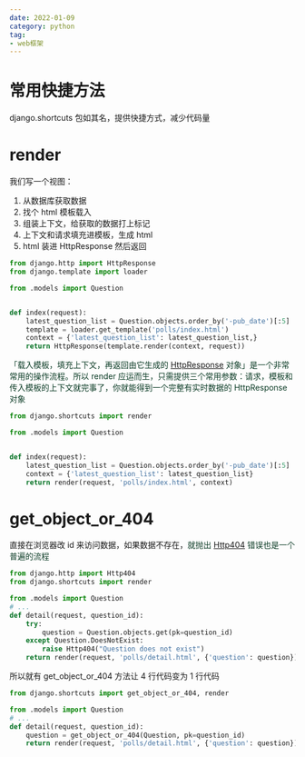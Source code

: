 ```yaml
---
date: 2022-01-09
category: python
tag:
- web框架
---
```


# 常用快捷方法

django.shortcuts 包如其名，提供快捷方式，减少代码量

# render
我们写一个视图：

1. 从数据库获取数据
2. 找个 html 模板载入
3. 组装上下文，给获取的数据打上标记
4. 上下文和请求填充进模板，生成 html
5. html 装进 HttpResponse 然后返回

```python
from django.http import HttpResponse
from django.template import loader

from .models import Question


def index(request):
    latest_question_list = Question.objects.order_by('-pub_date')[:5]
    template = loader.get_template('polls/index.html')
    context = {'latest_question_list': latest_question_list,}
    return HttpResponse(template.render(context, request))
```

<font style="color:rgb(12, 60, 38);">「载入模板，填充上下文，再返回由它生成的 </font>[HttpResponse](https://docs.djangoproject.com/zh-hans/4.0/ref/request-response/#django.http.HttpResponse)<font style="color:rgb(12, 60, 38);"> 对象」是一个非常常用的操作流程。所以 render 应运而生，只需提供三个常用参数：请求，模板和传入模板的上下文就完事了，你就能得到一个完整有实时数据的 HttpResponse 对象</font>

```python
from django.shortcuts import render

from .models import Question


def index(request):
    latest_question_list = Question.objects.order_by('-pub_date')[:5]
    context = {'latest_question_list': latest_question_list}
    return render(request, 'polls/index.html', context)
```

# get_object_or_404
直接在浏览器改 id 来访问数据，如果数据不存在，<font style="color:rgb(12, 60, 38);">就抛出 </font>[Http404](https://docs.djangoproject.com/zh-hans/4.0/topics/http/views/#django.http.Http404)<font style="color:rgb(12, 60, 38);"> 错误也是一个普遍的流程</font>

```python
from django.http import Http404
from django.shortcuts import render

from .models import Question
# ...
def detail(request, question_id):
    try:
        question = Question.objects.get(pk=question_id)
    except Question.DoesNotExist:
        raise Http404("Question does not exist")
    return render(request, 'polls/detail.html', {'question': question})
```

所以就有 get_object_or_404 方法让 4 行代码变为 1 行代码

```python
from django.shortcuts import get_object_or_404, render

from .models import Question
# ...
def detail(request, question_id):
    question = get_object_or_404(Question, pk=question_id)
    return render(request, 'polls/detail.html', {'question': question})
```

